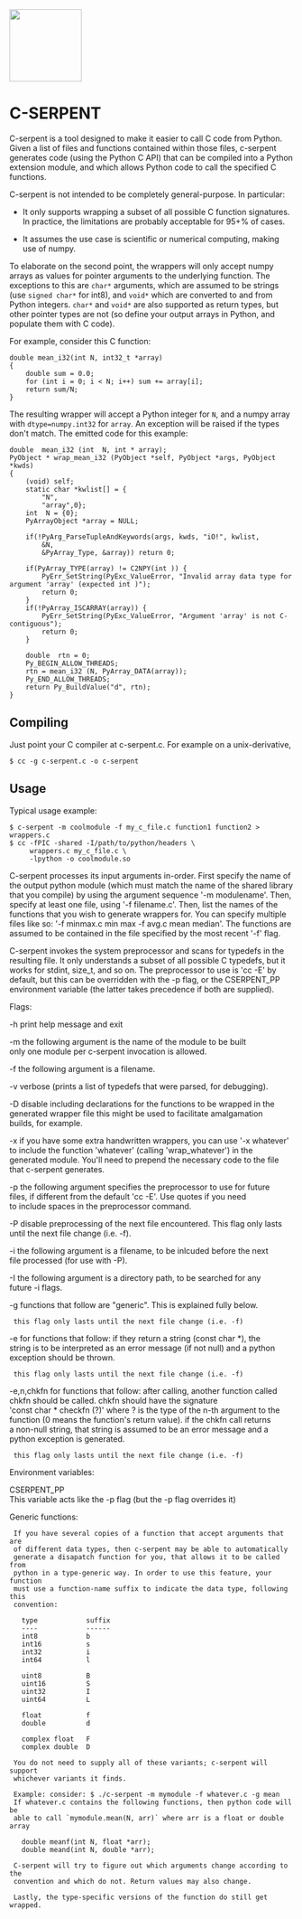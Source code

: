 <img src='https://github.com/hsnyder/c-serpent/blob/master/logo.png' height=128 width=128 />

C-SERPENT
=========

C-serpent is a tool designed to make it easier to call C code from Python.
Given a list of files and functions contained within those files, c-serpent
generates code (using the Python C API) that can be compiled into a Python
extension module, and which allows Python code to call the specified C 
functions.

C-serpent is not intended to be completely general-purpose. In particular:

 - It only supports wrapping a subset of all possible C function signatures. 
   In practice, the limitations are probably acceptable for 95+% of cases.

 - It assumes the use case is scientific or numerical computing, making use
   of numpy.

To elaborate on the second point, the wrappers will only accept numpy arrays
as values for pointer arguments to the underlying function. The exceptions 
to this are `char*` arguments, which are assumed to be strings 
(use `signed char*` for int8), and `void*` which are converted to and from
Python integers. `char*` and `void*` are also supported as return types, but
other pointer types are not (so define your output arrays in Python, and 
populate them with C code). 

For example, consider this C function:

    double mean_i32(int N, int32_t *array) 
    {
        double sum = 0.0;
        for (int i = 0; i < N; i++) sum += array[i];
        return sum/N;
    }

The resulting wrapper will accept a Python integer for `N`, and a
numpy array with `dtype=numpy.int32` for `array`. An exception will
be raised if the types don't match. The emitted code for this example:

    double  mean_i32 (int  N, int * array);
    PyObject * wrap_mean_i32 (PyObject *self, PyObject *args, PyObject *kwds)
    {
        (void) self;
        static char *kwlist[] = {
            "N",
            "array",0};
        int  N = {0};
        PyArrayObject *array = NULL;
    
        if(!PyArg_ParseTupleAndKeywords(args, kwds, "iO!", kwlist,
            &N,
            &PyArray_Type, &array)) return 0;
    
        if(PyArray_TYPE(array) != C2NPY(int )) {
            PyErr_SetString(PyExc_ValueError, "Invalid array data type for argument 'array' (expected int )");
            return 0;
        }
        if(!PyArray_ISCARRAY(array)) {
            PyErr_SetString(PyExc_ValueError, "Argument 'array' is not C-contiguous");
            return 0;
        }
    
        double  rtn = 0;
        Py_BEGIN_ALLOW_THREADS;
        rtn = mean_i32 (N, PyArray_DATA(array));
        Py_END_ALLOW_THREADS;
        return Py_BuildValue("d", rtn);
    }


Compiling
---------

Just point your C compiler at c-serpent.c. For example on a unix-derivative, 

    $ cc -g c-serpent.c -o c-serpent 
        

Usage
-----

Typical usage example: 

    $ c-serpent -m coolmodule -f my_c_file.c function1 function2 > wrappers.c   
    $ cc -fPIC -shared -I/path/to/python/headers \
         wrappers.c my_c_file.c \
         -lpython -o coolmodule.so

C-serpent processes its input arguments in-order. First specify the name of the
output python module (which must match the name of the shared library that
you compile) by using the argument sequence '-m modulename'. Then, specify
at least one file, using '-f filename.c'. Then, list the names of the 
functions that you wish to generate wrappers for. You can specify multiple
files like so: '-f minmax.c min max -f avg.c mean median'. The functions are
assumed to be contained in the file specified by the most recent '-f' flag.

C-serpent invokes the system preprocessor and scans for typedefs in the 
resulting file. It only understands a subset of all possible C typedefs, but
it works for stdint, size_t, and so on. The preprocessor to use is 'cc -E' 
by default, but this can be overridden with the -p flag, or the CSERPENT_PP
environment variable (the latter takes precedence if both are supplied).

Flags:   
                                                                               
-h   print help message and exit    
  
-m   the following argument is the name of the module to be built   
     only one module per c-serpent invocation is allowed.  
                                                                               
-f   the following argument is a filename.  
                                                                               
-v   verbose (prints a list of typedefs that were parsed, for debugging).  
                                                                               
-D   disable including declarations for the functions to be wrapped in the   
     generated wrapper file this might be used to facilitate amalgamation   
     builds, for example.  
                                                                                                                                                           
-x   if you have some extra handwritten wrappers, you can use '-x whatever'    
     to include the function 'whatever' (calling 'wrap_whatever') in the       
     generated module. You'll need to prepend the necessary code to the file   
     that c-serpent generates.  
                                                                               
-p   the following argument specifies the preprocessor to use for future   
     files, if different from the default 'cc -E'. Use quotes if you need  
     to include spaces in the preprocessor command.  
                                                                               
-P   disable preprocessing of the next file encountered. This flag only lasts   
     until the next file change (i.e. -f).  
                                                                               
-i   the following argument is a filename, to be inlcuded before the next    
     file processed (for use with -P).  
                                                                               
-I   the following argument is a directory path, to be searched for any    
     future -i flags.  
                                                                               
-g   functions that follow are "generic". This is explained fully below.      
                                                                               
     this flag only lasts until the next file change (i.e. -f)   
                                                                               
-e   for functions that follow: if they return a string (const char *), the    
     string is to be interpreted as an error message (if not null) and a python  
     exception should be thrown.  
                                                                               
     this flag only lasts until the next file change (i.e. -f)   
                                                                               
-e,n,chkfn   for functions that follow: after calling, another function called  
     chkfn should be called.  chkfn should have the signature    
     'const char * checkfn (?)' where ? is the type of the n-th argument to the  
     function (0 means the function's return value). if the chkfn call returns  
     a non-null string, that string is assumed to be an error message and a    
     python exception is generated.   
                                                                               
     this flag only lasts until the next file change (i.e. -f)   
                                                                               
Environment variables:   
                                                                               
CSERPENT_PP    
     This variable acts like the -p flag (but the -p flag overrides it)   
                                                                               
Generic functions:   
                                                                               
     If you have several copies of a function that accept arguments that are   
     of different data types, then c-serpent may be able to automatically      
     generate a disapatch function for you, that allows it to be called from   
     python in a type-generic way. In order to use this feature, your function 
     must use a function-name suffix to indicate the data type, following this 
     convention: 
                                                                               
       type            suffix 
       ----            ------ 
       int8            b 
       int16           s 
       int32           i 
       int64           l 
        
       uint8           B 
       uint16          S 
       uint32          I 
       uint64          L 
        
       float           f 
       double          d 
        
       complex float   F 
       complex double  D 
                                                                               
     You do not need to supply all of these variants; c-serpent will support   
     whichever variants it finds. 
                                                                               
     Example: consider: $ ./c-serpent -m mymodule -f whatever.c -g mean        
     If whatever.c contains the following functions, then python code will be  
     able to call `mymodule.mean(N, arr)` where arr is a float or double array 
                                                                               
       double meanf(int N, float *arr);                                        
       double meand(int N, double *arr);                                       
                                                                               
     C-serpent will try to figure out which arguments change according to the  
     convention and which do not. Return values may also change.               
                                                                               
     Lastly, the type-specific versions of the function do still get wrapped.
